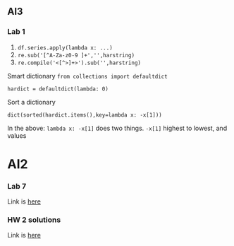 ## AI3

### Lab 1

1. `df.series.apply(lambda x: ...)`
2. `re.sub('[^A-Za-z0-9 ]+','',harstring)`
3. `re.compile('<[^>]+>').sub('',harstring)`

Smart dictionary
`from collections import defaultdict`

`hardict = defaultdict(lambda: 0)`

Sort a dictionary

`dict(sorted(hardict.items(),key=lambda x: -x[1]))`

In the above: `lambda x: -x[1]` does two things. `-x[1]` highest to lowest, and values


# AI2

### Lab 7

Link is [here](https://colab.research.google.com/drive/1a0yqSBz1Jbaa76JAyLoogjS3WGBoQJMI?usp=sharing)

### HW 2 solutions

Link is [here](https://colab.research.google.com/drive/1H6C3-ENR-OTPaoradtljMpMRxQ3Ujn4Q?authuser=1)